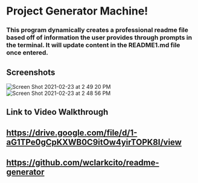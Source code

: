 # Project Generator Machine!

### This program dynamically creates a professional readme file based off of information the user provides through prompts in the terminal. It will update content in the README1.md file once entered.

## Screenshots

![Screen Shot 2021-02-23 at 2 49 20 PM](https://user-images.githubusercontent.com/73144564/108918648-9523a080-75e6-11eb-8785-bdfc0b317859.png)
![Screen Shot 2021-02-23 at 2 48 56 PM](https://user-images.githubusercontent.com/73144564/108918720-ae2c5180-75e6-11eb-9038-c5aad51ba93b.png)

## Link to Video Walkthrough

## https://drive.google.com/file/d/1-aG1TPe0gCpKXWB0C9itOw4yirTOPK8I/view

## https://github.com/wclarkcito/readme-generator
